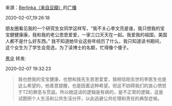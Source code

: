 来源：[Berlinka（来自豆瓣）](https://www.douban.com/people/73496770/)的[广播](https://www.douban.com/people/73496770/status/2796492504/)


2020-02-07_19:26:18

朋友圈看见我的一个研究生女同学这样写，“我不关心李文亮是谁，我只想我的宝宝健健康康，我和我的老公恩恩爱爱，一家三口天天在一起。我爱我的祖国，美国人都不是什么好东西。”
我不知道她毕业这些年经历了什么，我只知道读书期间，这个女生为了学生会竞选，为了读博士的名额，忙得像个傻子。



[黑伞](https://www.douban.com/people/blackumbrella/) 转发: 

2020-02-07 19:32:23

> 我也想我的宝宝健康，也想和我先生恩恩爱爱，我相信刚去世的李医生也是这么希望的，他善意提醒，也是因着这种希望。但这不妨碍我们的良心愤怒于TZ的罪恶与荒诞。所以她这话的逻辑是有病的，是不正常的逻辑，这是试图把个人生活和公共生活分开，以此逃避公共伦理和责任的典型症候。 